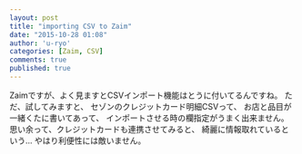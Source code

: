 ```yaml
---
layout: post
title: "importing CSV to Zaim"
date: "2015-10-28 01:08"
author: 'u-ryo'
categories: [Zaim, CSV]
comments: true
published: true
---
```

Zaimですが、よく見ますとCSVインポート機能はとうに付いてるんですね。
ただ、試してみますと、
セゾンのクレジットカード明細CSVって、
お店と品目が一緒くたに書いてあって、
インポートさせる時の欄指定がうまく出来ません。
思い余って、クレジットカードも連携させてみると、
綺麗に情報取れているという...
やはり利便性には敵いません。